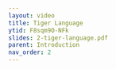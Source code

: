 ```yaml
---
layout: video
title: Tiger Language
ytid: F8sqm9O-NFk
slides: 2-tiger-language.pdf
parent: Introduction 
nav_order: 2
---
```

